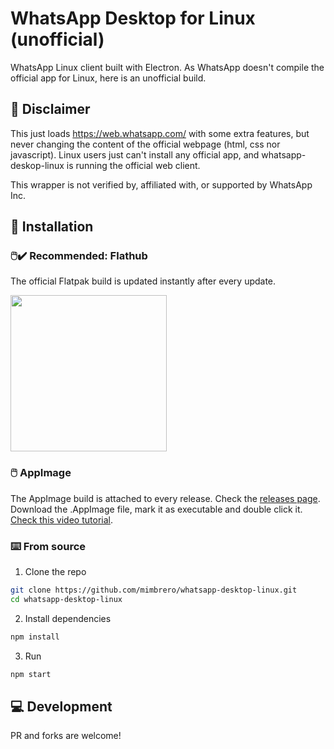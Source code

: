 # WhatsApp Desktop for Linux (unofficial)
WhatsApp Linux client built with Electron. As WhatsApp doesn't compile the official app for Linux, here is an unofficial build. 

## 📜 Disclaimer
This just loads https://web.whatsapp.com/ with some extra features, but never changing the content of the official webpage (html, css nor javascript). Linux users just can't install any official app, and whatsapp-deskop-linux is running the official web client.

This wrapper is not verified by, affiliated with, or supported by WhatsApp Inc.

## 💾 Installation
### 🖱️✔️ Recommended: Flathub
The official Flatpak build is updated instantly after every update.

<a href="https://flathub.org/apps/details/io.github.mimbrero.WhatsAppDesktop"><img src="https://flathub.org/assets/badges/flathub-badge-en.png" width="250"></a>

### 🖱️ AppImage
The AppImage build is attached to every release. Check the [releases page](https://github.com/mimbrero/whatsapp-desktop-linux/releases).
Download the .AppImage file, mark it as executable and double click it. [Check this video tutorial](https://www.youtube.com/watch?v=nzZ6Ikc7juw).

### ⌨️ From source
1. Clone the repo
```bash
git clone https://github.com/mimbrero/whatsapp-desktop-linux.git
cd whatsapp-desktop-linux
```

2. Install dependencies
```bash
npm install
```

3. Run
```bash
npm start
```

## 💻 Development
PR and forks are welcome!
